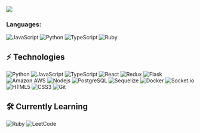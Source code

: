 <img src="https://readme-typing-svg.herokuapp.com/?lines=Hello+World" />

### Languages:
![JavaScript](https://img.shields.io/badge/with%20a%20logo-grey?style=for-the-badge&logo=javascript)
![Python](https://img.shields.io/badge/with%20a%20logo-grey?style=for-the-badge&logo=python)
![TypeScript](https://img.shields.io/badge/with%20a%20logo-grey?style=for-the-badge&logo=typescript)
![Ruby](https://img.shields.io/badge/with%20a%20logo-grey?style=for-the-badge&logo=Ruby)
<br>


## ⚡ Technologies
![Python](https://img.shields.io/badge/Python-3776AB.svg?style=for-the-badge&logo=Python&logoColor=white)
![JavaScript](https://img.shields.io/badge/JavaScript-F7DF1E.svg?style=for-the-badge&logo=JavaScript&logoColor=black)
![TypeScript](https://img.shields.io/badge/TypeScript-3178C6.svg?style=for-the-badge&logo=TypeScript&logoColor=white)
![React](https://img.shields.io/badge/React-61DAFB.svg?style=for-the-badge&logo=React&logoColor=black)
![Redux](https://img.shields.io/badge/Redux-764ABC.svg?style=for-the-badge&logo=Redux&logoColor=white)
![Flask](https://img.shields.io/badge/Flask-000000.svg?style=for-the-badge&logo=Flask&logoColor=white)
![Amazon AWS](https://img.shields.io/badge/Amazon%20AWS-232F3E.svg?style=for-the-badge&logo=Amazon-AWS&logoColor=white)
![Nodejs](https://img.shields.io/badge/Node.js-339933.svg?style=for-the-badge&logo=nodedotjs&logoColor=white)
![PostgreSQL](https://img.shields.io/badge/PostgreSQL-4169E1.svg?style=for-the-badge&logo=PostgreSQL&logoColor=white)
![Sequelize](https://img.shields.io/badge/Sequelize-52B0E7.svg?style=for-the-badge&logo=Sequelize&logoColor=white)
![Docker](https://img.shields.io/badge/Docker-2496ED.svg?style=for-the-badge&logo=Docker&logoColor=white)
![Socket.io](https://img.shields.io/badge/Socket.io-010101.svg?style=for-the-badge&logo=socketdotio&logoColor=white)
![HTML5](https://img.shields.io/badge/HTML5-E34F26.svg?style=for-the-badge&logo=HTML5&logoColor=white)
![CSS3](https://img.shields.io/badge/CSS3-1572B6.svg?style=for-the-badge&logo=CSS3&logoColor=white)
![Git](https://img.shields.io/badge/Git-F05032.svg?style=for-the-badge&logo=Git&logoColor=white)

## 🛠️ Currently Learning
![Ruby](https://img.shields.io/badge/Ruby-CC342D.svg?style=for-the-badge&logo=Ruby&logoColor=white)
![LeetCode](https://img.shields.io/badge/LeetCode-FFA116.svg?style=for-the-badge&logo=LeetCode&logoColor=white)



<!--
**cathalpaz/cathalpaz** is a ✨ _special_ ✨ repository because its `README.md` (this file) appears on your GitHub profile.

Here are some ideas to get you started:

- 🔭 I’m currently working on ...
- 🌱 I’m currently learning ...
- 👯 I’m looking to collaborate on ...
- 🤔 I’m looking for help with ...
- 💬 Ask me about ...
- 📫 How to reach me: ...
- 😄 Pronouns: ...
- ⚡ Fun fact: ...
-->
